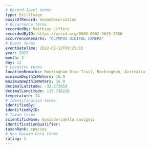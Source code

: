 ```yaml
---
# Record-level terms
type: StillImage
basisOfRecord: HumanObservation
# Occurrence terms
recordedBy: Matthias Liffers
recordedByID: https://orcid.org/0000-0002-3639-2080
occurrenceRemarks: "OLYMPUS DIGITAL CAMERA"
# Event terms
eventDateTime: 2022-02-12T09:25:15
year: 2022
month: 2
day: 12
# Location terms
locationRemarks: Rockingham Dive Trail, Rockingham, Australia
minimumDepthInMeters: 16.9
maximumDepthInMeters: 16.9
decimalLatitude: -32.273019
decimalLongitude: 115.730226
temperature: 24
# Identification terms
identifiedBy: 
identifiedByID: 
# Taxon terms
scientificName: Goniodoridella savignyi
identificationQualifier: 
taxonRank: species
# Non Darwin Core terms
rating: 3
---
```

